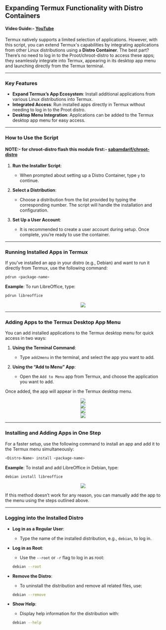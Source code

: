 ## Expanding Termux Functionality with Distro Containers

#### Video Guide:- [YouTube](https://youtu.be/KiUTyGZ2grE?si=9L8pg00Vf--64Tsp)

Termux natively supports a limited selection of applications. However, with this script, you can extend Termux's capabilities by integrating applications from other Linux distributions using a **Distro Container**. The best part? There’s no need to log in to the Proot/chroot-distro to access these apps; they seamlessly integrate into Termux, appearing in its desktop app menu and launching directly from the Termux terminal.

---

### Key Features

- **Expand Termux’s App Ecosystem**: Install additional applications from various Linux distributions into Termux.
- **Integrated Access**: Run installed apps directly in Termux without needing to log in to the Proot distro.
- **Desktop Menu Integration**: Applications can be added to the Termux desktop app menu for easy access.

---

### How to Use the Script

#### NOTE:- for chroot-distro flash this module first:- [sabamdarif/chroot-distro](https://github.com/sabamdarif/chroot-distro)

1. **Run the Installer Script**:
   - When prompted about setting up a Distro Container, type `y` to continue.

2. **Select a Distribution**:
   - Choose a distribution from the list provided by typing the corresponding number. The script will handle the installation and configuration.

3. **Set Up a User Account**:
   - It is recommended to create a user account during setup. Once complete, you’re ready to use the container.

---

### Running Installed Apps in Termux

If you’ve installed an app in your distro (e.g., Debian) and want to run it directly from Termux, use the following command:

```bash
pdrun <package-name>
```

**Example**: To run LibreOffice, type:

```bash
pdrun libreoffice
```

<center><img src="https://raw.githubusercontent.com/sabamdarif/termux-desktop/setup-files/images/apps/container-pdrun-libreoffice.png"></center>

---

### Adding Apps to the Termux Desktop App Menu

You can add installed applications to the Termux desktop menu for quick access in two ways:

1. **Using the Terminal Command**:
   - Type `add2menu` in the terminal, and select the app you want to add.

2. **Using the “Add to Menu” App**:
   - Open the `Add to Menu` app from Termux, and choose the application you want to add.

Once added, the app will appear in the Termux desktop menu.

<center><img src="https://raw.githubusercontent.com/sabamdarif/termux-desktop/setup-files/images/add2menu-icon.png"></center>
<center><img src="https://raw.githubusercontent.com/sabamdarif/termux-desktop/setup-files/images/add2menu-option.png"></center>
<center><img src="https://raw.githubusercontent.com/sabamdarif/termux-desktop/setup-files/images/add2menu-main-window.png"></center>
<center><img src="https://raw.githubusercontent.com/sabamdarif/termux-desktop/setup-files/images/pd-appps.png"></center>

---

### Installing and Adding Apps in One Step

For a faster setup, use the following command to install an app and add it to the Termux menu simultaneously:

```bash
<Distro-Name> install <package-name>
```

**Example**: To install and add LibreOffice in Debian, type:

```bash
debian install libreoffice
```

<center><img src="https://raw.githubusercontent.com/sabamdarif/termux-desktop/setup-files/images/apps/container-libreoffice-2.png"></center>

If this method doesn’t work for any reason, you can manually add the app to the menu using the steps outlined above.

---

### Logging into the Installed Distro

- **Log in as a Regular User**:
  - Type the name of the installed distribution, e.g., `debian`, to log in.

- **Log in as Root**:
  - Use the `--root` or `-r` flag to log in as root:

  ```bash
  debian --root
  ```

- **Remove the Distro**:
  - To uninstall the distribution and remove all related files, use:

  ```bash
  debian --remove
  ```

- **Show Help**:
  - Display help information for the distribution with:

  ```bash
  debian --help
  ```
